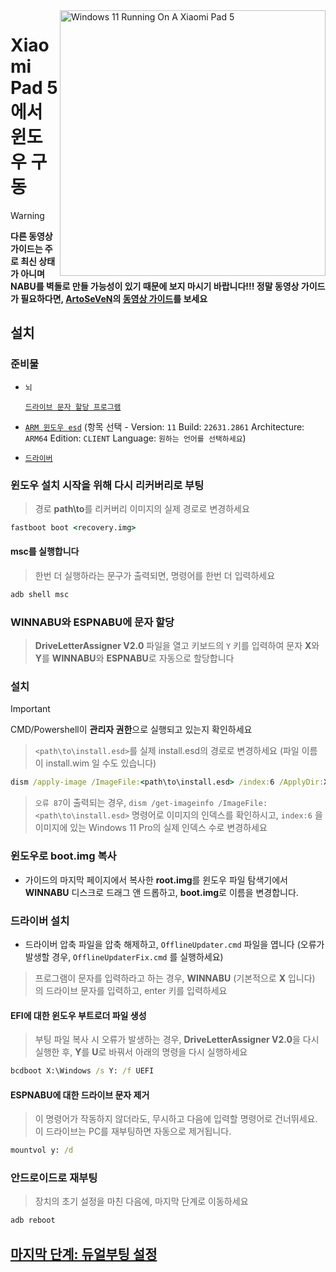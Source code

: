 <img align="right" src="https://raw.githubusercontent.com/erdilS/Port-Windows-11-Xiaomi-Pad-5/main/nabu.png" width="425" alt="Windows 11 Running On A Xiaomi Pad 5">

# Xiaomi Pad 5 에서 윈도우 구동
> [!WARNING]
> **다른 동영상 가이드는 주로 최신 상태가 아니며 NABU를 벽돌로 만들 가능성이 있기 때문에 보지 마시기 바랍니다!!! 정말 동영상 가이드가 필요하다면, [ArtoSeVeN](https://www.youtube.com/channel/UCYjwfxlYlJ7Nnzv01oszQvA)의 [동영상 가이드](https://youtu.be/BbgTbTGbXYg)를 보세요**

## 설치

### 준비물
- ```뇌```

  [```드라이브 문자 할당 프로그램```](https://github.com/Misha803/My-Scripts/releases/tag/DriveLetterAssigner)
  
- [```ARM 윈도우 esd```](https://worproject.com/esd) (항목 선택 - Version:  ```11``` Build:  ```22631.2861``` Architecture:  ```ARM64``` Edition:  ```CLIENT``` Language:  ```원하는 언어를 선택하세요```)
    
- [```드라이버```](https://github.com/erdilS/Port-Windows-11-Xiaomi-Pad-5/releases/tag/Drivers)

### 윈도우 설치 시작을 위해 다시 리커버리로 부팅
> 경로 **path\to**를 리커버리 이미지의 실제 경로로 변경하세요
```cmd
fastboot boot <recovery.img>
```

#### msc를 실행합니다
> 한번 더 실행하라는 문구가 출력되면, 명령어를 한번 더 입력하세요
```cmd
adb shell msc
```

### WINNABU와 ESPNABU에 문자 할당
> **DriveLetterAssigner V2.0** 파일을 열고 키보드의 `Y` 키를 입력하여 문자 **X**와 **Y**를 **WINNABU**와 **ESPNABU**로 자동으로 할당합니다

### 설치
> [!Important]
> CMD/Powershell이 **관리자 권한**으로 실행되고 있는지 확인하세요

> `<path\to\install.esd>`를 실제 install.esd의 경로로 변경하세요 (파일 이름이 install.wim 일 수도 있습니다)

```cmd
dism /apply-image /ImageFile:<path\to\install.esd> /index:6 /ApplyDir:X:\
```

> `오류 87`이 출력되는 경우, `dism /get-imageinfo /ImageFile:<path\to\install.esd>` 명령어로 이미지의 인덱스를 확인하시고, `index:6` 을 이미지에 있는 Windows 11 Pro의 실제 인덱스 수로 변경하세요

### 윈도우로 boot.img 복사
- 가이드의 마지막 페이지에서 복사한 **root.img**를 윈도우 파일 탐색기에서 **WINNABU** 디스크로 드래그 앤 드롭하고, **boot.img**로 이름을 변경합니다.

### 드라이버 설치
- 드라이버 압축 파일을 압축 해제하고, `OfflineUpdater.cmd` 파일을 엽니다 (오류가 발생할 경우, `OfflineUpdaterFix.cmd` 를 실행하세요)

> 프로그램이 문자를 입력하라고 하는 경우, **WINNABU** (기본적으로 **X** 입니다) 의 드라이브 문자를 입력하고, enter 키를 입력하세요

#### EFI에 대한 윈도우 부트로더 파일 생성
> 부팅 파일 복사 시 오류가 발생하는 경우, **DriveLetterAssigner V2.0**을 다시 실행한 후, **Y**를 **U**로 바꿔서 아래의 명령을 다시 실행하세요
```cmd
bcdboot X:\Windows /s Y: /f UEFI
```

#### ESPNABU에 대한 드라이브 문자 제거
> 이 명령어가 작동하지 않더라도, 무시하고 다음에 입력할 명령어로 건너뛰세요. 이 드라이브는 PC를 재부팅하면 자동으로 제거됩니다.
```cmd
mountvol y: /d
```

### 안드로이드로 재부팅
> 장치의 초기 설정을 마친 다음에, 마지막 단계로 이동하세요
```cmd
adb reboot
```

## [마지막 단계: 듀얼부팅 설정](dualboot-ko.md)









